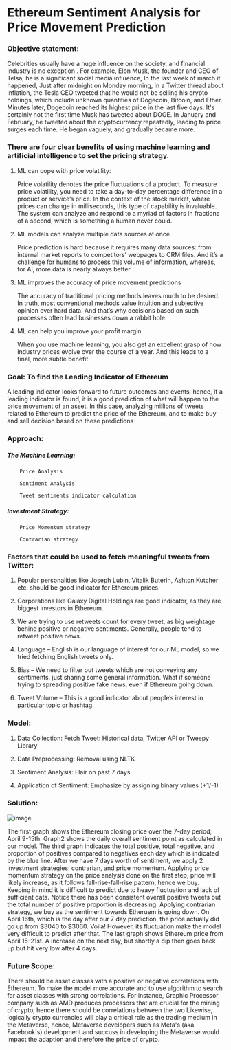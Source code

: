 # Ethereum Sentiment Analysis for Price Movement Prediction

### Objective statement:

Celebrities usually have a huge influence on the society, and financial industry is no exception . For example, Elon Musk, the founder and CEO of Telsa; he is a significant social media influence, In the last week of march it happened, Just after midnight on Monday morning, in a Twitter thread about inflation, the Tesla CEO tweeted that he would not be selling his crypto holdings, which include unknown quantities of Dogecoin, Bitcoin, and Ether. Minutes later, Dogecoin reached its highest price in the last five days. It's certainly not the first time Musk has tweeted about DOGE. In January and February, he tweeted about the cryptocurrency repeatedly, leading to price surges each time. He began vaguely, and gradually became more.

### There are four clear benefits of using machine learning and artificial intelligence to set the pricing strategy. ​

1. ML can cope with price volatility:

    Price volatility denotes the price fluctuations of a product. To measure price volatility, you need to take a day-to-day percentage difference in a product or service’s price. In the context of the stock market, where prices can change in milliseconds, this type of capability is invaluable. The system can analyze and respond to a myriad of factors in fractions of a second, which is something a human never could.

2. ML models can analyze multiple data sources at once
    
    Price prediction is hard because it requires many data sources: from internal market reports to competitors’ webpages to CRM files. And it’s a challenge for humans to process this volume of information, whereas, for AI, more data is nearly always better.

3. ML improves the accuracy of price movement predictions

    The accuracy of traditional pricing methods leaves much to be desired. In truth, most conventional methods value intuition and subjective opinion over hard data. And that’s why decisions based on such processes often lead businesses down a rabbit hole.

4. ML can help you improve your profit margin

    When you use machine learning, you also get an excellent grasp of how industry prices evolve over the course of a year. And this leads to a final, more subtle benefit.

### Goal:  To find the Leading Indicator of Ethereum

A leading indicator looks forward to future outcomes and events, hence, if a leading indicator is found, it is a good prediction of what will happen to the price movement of an asset. In this case, analyzing millions of tweets related to Ethereum to predict the price of the Ethereum, and to make buy and sell decision based on these predictions

### Approach: 

##### The Machine Learning: 

        Price Analysis

        Sentiment Analysis

        Tweet sentiments indicator calculation 

##### Investment Strategy:

        Price Momentum strategy

        Contrarian strategy

### Factors that could  be used to fetch meaningful tweets from Twitter:

1. Popular personalities like Joseph Lubin, Vitalik Buterin, Ashton Kutcher etc. should  be good indicator for Ethereum prices.

2. Corporations like Galaxy Digital Holdings are good indicator, as they are biggest investors in Ethereum.

3. We are trying to use retweets count for every tweet, as big weightage behind positive or negative sentiments. Generally, people tend to retweet positive news.

4. Language – English is our language of interest for our ML model, so we tried fetching English tweets only.

5. Bias – We need to filter out tweets which are not conveying any sentiments, just sharing some general information. What if someone trying to spreading positive fake news, even if Ethereum going down.

6. Tweet Volume – This is a good indicator about people’s interest in particular topic or hashtag.

### Model:

1. Data Collection: Fetch Tweet: Historical data, Twitter API or Tweepy Library​

2. Data Preprocessing: Removal using NLTK

3. Sentiment Analysis: Flair on past 7 days

4. Application of Sentiment: Emphasize by assigning binary values (+1/-1)

### Solution: 

![image](https://user-images.githubusercontent.com/94947162/229944720-8e292409-200a-414e-8093-86b50ddab4c7.png)

The first graph shows the Ethereum closing price over the 7-day period; April 9-15th. Graph2 shows the daily overall sentiment point as calculated in our model. The third graph indicates the total positive, total negative, and proportion of positives compared to negatives each day which is indicated by the blue line. After we have 7 days worth of sentiment, we apply 2 investment strategies: contrarian, and price momentum. Applying price momentum strategy on the price analysis done on the first step, price will likely increase, as it follows fall-rise-fall-rise pattern, hence we buy. Keeping in mind it is difficult to predict due to heavy fluctuation and lack of sufficient data. Notice there has been consistent overall positive tweets but the total number of positive proportion is decreasing. Applying contrarian strategy, we buy as the sentiment towards Etheruem is going down.  On April 16th, which is the day after our 7 day prediction, the price actually did go up from $3040 to $3060. Voila! However, its fluctuation make the model very difficult to predict after that. The last graph shows Ethereum price from April 15-21st. A increase on the next day, but shortly a dip then goes back up but hit very low after 4 days.

### Future Scope:

There should be asset classes with a positive or negative correlations with Ethereum.  To make the model more accurate and to use algorithm to search for asset classes with strong correlations. For instance, Graphic Processor company such as AMD produces processors that are crucial for the mining of crypto, hence there should be correlations between the two Likewise, logically crypto currencies will play a critical role as the trading medium in the Metaverse, hence, Metaverse developers such as Meta's (aka Facebook's) development and succuss in developing the Metaverse would impact the adaption and therefore the price of crypto. 

